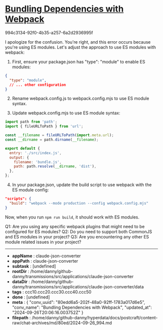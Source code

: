 # [Bundling Dependencies with Webpack](https://claude.ai/chat/80edd6a5-202f-48a0-92ff-1783a017d6e5)

994c3134-92f0-4b35-a257-6a2d2936995f

 I apologize for the confusion. You're right, and this error occurs because you're using ES modules. Let's adjust the approach to use ES modules with webpack:

1. First, ensure your package.json has "type": "module" to enable ES modules:

```json
{
  "type": "module",
  // ... other configuration
}
```

2. Rename webpack.config.js to webpack.config.mjs to use ES module syntax.

3. Update webpack.config.mjs to use ES module syntax:

```javascript
import path from 'path';
import { fileURLToPath } from 'url';

const __filename = fileURLToPath(import.meta.url);
const __dirname = path.dirname(__filename);

export default {
  entry: './src/index.js',
  output: {
    filename: 'bundle.js',
    path: path.resolve(__dirname, 'dist'),
  },
};
```

4. In your package.json, update the build script to use webpack with the ES module config:

```json
"scripts": {
  "build": "webpack --mode production --config webpack.config.mjs"
}
```

Now, when you run `npm run build`, it should work with ES modules.

Q1: Are you using any specific webpack plugins that might need to be configured for ES modules?
Q2: Do you need to support both CommonJS and ES modules in your project?
Q3: Are you encountering any other ES module related issues in your project?

---

* **appName** : claude-json-converter
* **appPath** : claude-json-converter
* **subtask** : [undefined]
* **rootDir** : /home/danny/github-danny/transmissions/src/applications/claude-json-converter
* **dataDir** : /home/danny/github-danny/transmissions/src/applications/claude-json-converter/data
* **tags** : ccc10.ccc20.ccc30.ccc40.ccc50
* **done** : [undefined]
* **meta** : {
  "conv_uuid": "80edd6a5-202f-48a0-92ff-1783a017d6e5",
  "conv_name": "Bundling Dependencies with Webpack",
  "updated_at": "2024-09-26T20:06:16.003752Z"
}
* **filepath** : /home/danny/github-danny/hyperdata/docs/postcraft/content-raw/chat-archives/md/80ed/2024-09-26_994.md